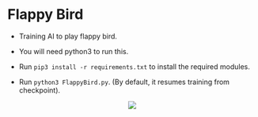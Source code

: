 # Flappy Bird

- Training AI to play flappy bird.

- You will need python3 to run this.

- Run `pip3 install -r requirements.txt` to install the required modules.

- Run `python3 FlappyBird.py`. (By default, it resumes training from checkpoint).

<p align="center">
<image src="assets/FB.gif"/>
</p>
